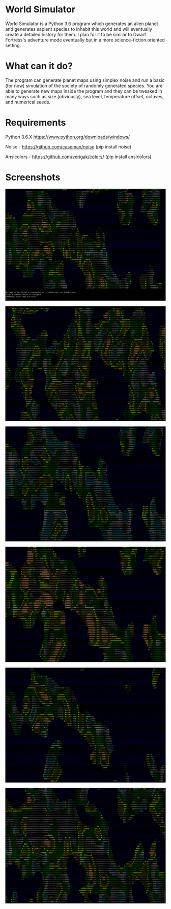 # World Simulator
World Simulator is a Python 3.6 program which generates an alien planet and generates sapient species to inhabit this world and will eventually create a detailed history for them.  I plan for it to be similar to Dwarf Fortress's adventure mode eventually but in a more science-fiction oriented setting.

# What can it do?
The program can generate planet maps using simplex noise and run a basic (for now) simulation of the society of randomly generated species.  You are able to generate new maps inside the program and they can be tweaked in many ways such as size (obviously), sea level, temperature offset, octaves, and numerical seeds.

# Requirements
Python 3.6.X https://www.python.org/downloads/windows/

Noise - https://github.com/caseman/noise (pip install noise)

Ansicolors - https://github.com/verigak/colors/ (pip install ansicolors)


# Screenshots
![A sample of a randomly generated planet](/Screenshots/Screenshot01.png?raw=true "A sample planet") 

![Another sample planet](/Screenshots/Screenshot06.png?raw=true "Another sample planet") 

![The same planet, but colder](/Screenshots/Screenshot02.png?raw=true "The first planet, but colder")

![The same planet, but much hotter](/Screenshots/Screenshot03.png?raw=true "Much hotter")

![Increased water levels](/Screenshots/Screenshot04.png?raw=true "Increased water levels")

![Decreased water levels](/Screenshots/Screenshot05.png?raw=true "Decreased water levels")
